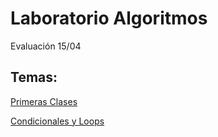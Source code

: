 # Laboratorio Algoritmos

Evaluación 15/04

## Temas:

[Primeras Clases](PrimerosPasos)

[Condicionales y Loops](https://github.com/Linkinshura/LaboratorioAlgoritmos/tree/main/CondicionalesYLoops)


